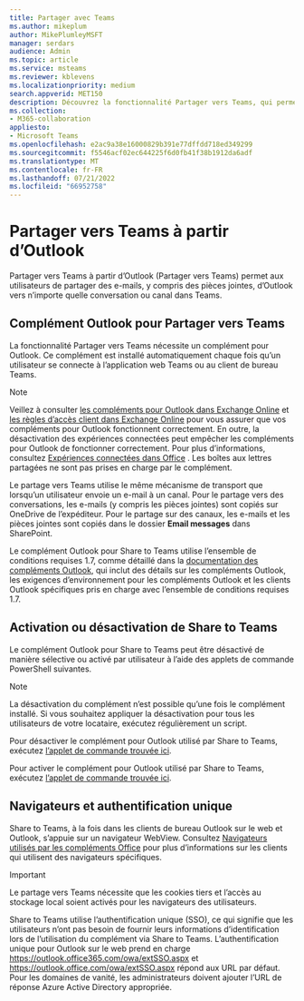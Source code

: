 ```yaml
---
title: Partager avec Teams
ms.author: mikeplum
author: MikePlumleyMSFT
manager: serdars
audience: Admin
ms.topic: article
ms.service: msteams
ms.reviewer: kblevens
ms.localizationpriority: medium
search.appverid: MET150
description: Découvrez la fonctionnalité Partager vers Teams, qui permet aux utilisateurs de partager des e-mails et des pièces jointes d’Outlook vers n’importe quel canal ou conversation dans Teams.
ms.collection:
- M365-collaboration
appliesto:
- Microsoft Teams
ms.openlocfilehash: e2ac9a38e16000829b391e77dffdd718ed349299
ms.sourcegitcommit: f5546acf02ec644225f6d0fb41f38b1912da6adf
ms.translationtype: MT
ms.contentlocale: fr-FR
ms.lasthandoff: 07/21/2022
ms.locfileid: "66952758"
---
```

# <a name="share-to-teams-from-outlook"></a>Partager vers Teams à partir d’Outlook

Partager vers Teams à partir d’Outlook (Partager vers Teams) permet aux utilisateurs de partager des e-mails, y compris des pièces jointes, d’Outlook vers n’importe quelle conversation ou canal dans Teams.

## <a name="outlook-add-in-for-share-to-teams"></a>Complément Outlook pour Partager vers Teams 

La fonctionnalité Partager vers Teams nécessite un complément pour Outlook. Ce complément est installé automatiquement chaque fois qu’un utilisateur se connecte à l’application web Teams ou au client de bureau Teams.

> [!NOTE]
> Veillez à consulter [les compléments pour Outlook dans Exchange Online](/exchange/clients-and-mobile-in-exchange-online/add-ins-for-outlook/add-ins-for-outlook) et [les règles d’accès client dans Exchange Online](/exchange/clients-and-mobile-in-exchange-online/client-access-rules/client-access-rules) pour vous assurer que vos compléments pour Outlook fonctionnent correctement. En outre, la désactivation des expériences connectées peut empêcher les compléments pour Outlook de fonctionner correctement. Pour plus d’informations, consultez [Expériences connectées dans Office](https://support.microsoft.com/topic/connected-experiences-in-office-8d2c04f7-6428-4e6e-ac58-5828d4da5b7c) . Les boîtes aux lettres partagées ne sont pas prises en charge par le complément. 

Le partage vers Teams utilise le même mécanisme de transport que lorsqu’un utilisateur envoie un e-mail à un canal. Pour le partage vers des conversations, les e-mails (y compris les pièces jointes) sont copiés sur OneDrive de l’expéditeur. Pour le partage sur des canaux, les e-mails et les pièces jointes sont copiés dans le dossier **Email messages** dans SharePoint.

Le complément Outlook pour Share to Teams utilise l’ensemble de conditions requises 1.7, comme détaillé dans la [documentation des compléments Outlook](/exchange/clients-and-mobile-in-exchange-online/add-ins-for-outlook/add-ins-for-outlook), qui inclut des détails sur les compléments Outlook, les exigences d’environnement pour les compléments Outlook et les clients Outlook spécifiques pris en charge avec l’ensemble de conditions requises 1.7.

## <a name="enabling-or-disabling-share-to-teams"></a>Activation ou désactivation de Share to Teams

Le complément Outlook pour Share to Teams peut être désactivé de manière sélective ou activé par utilisateur à l’aide des applets de commande PowerShell suivantes.

> [!NOTE]
> La désactivation du complément n’est possible qu’une fois le complément installé. Si vous souhaitez appliquer la désactivation pour tous les utilisateurs de votre locataire, exécutez régulièrement un script.

Pour désactiver le complément pour Outlook utilisé par Share to Teams, exécutez [l’applet de commande trouvée ici](/powershell/module/exchange/disable-app).

Pour activer le complément pour Outlook utilisé par Share to Teams, exécutez [l’applet de commande trouvée ici](/powershell/module/exchange/enable-app).

## <a name="browsers-and-single-sign-on"></a>Navigateurs et authentification unique

Share to Teams, à la fois dans les clients de bureau Outlook sur le web et Outlook, s’appuie sur un navigateur WebView. Consultez [Navigateurs utilisés par les compléments Office](/office/dev/add-ins/concepts/browsers-used-by-office-web-add-ins) pour plus d’informations sur les clients qui utilisent des navigateurs spécifiques. 

> [!IMPORTANT]
> Le partage vers Teams nécessite que les cookies tiers et l’accès au stockage local soient activés pour les navigateurs des utilisateurs.

Share to Teams utilise l’authentification unique (SSO), ce qui signifie que les utilisateurs n’ont pas besoin de fournir leurs informations d’identification lors de l’utilisation du complément via Share to Teams. L’authentification unique pour Outlook sur le web prend en charge <https://outlook.office365.com/owa/extSSO.aspx> et <https://outlook.office.com/owa/extSSO.aspx> répond aux URL par défaut. Pour les domaines de vanité, les administrateurs doivent ajouter l’URL de réponse Azure Active Directory appropriée.
